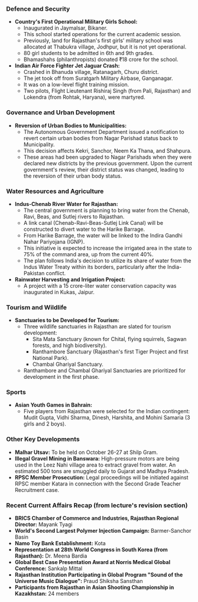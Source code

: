 ### Defence and Security

*   **Country's First Operational Military Girls School:**
    *   Inaugurated in Jaymalsar, Bikaner.
    *   This school started operations for the current academic session.
    *   Previously, land for Rajasthan's first girls' military school was allocated at Thabukra village, Jodhpur, but it is not yet operational.
    *   80 girl students to be admitted in 6th and 9th grades.
    *   Bhamashahs (philanthropists) donated ₹18 crore for the school.
*   **Indian Air Force Fighter Jet Jaguar Crash:**
    *   Crashed in Bhanuda village, Ratanagarh, Churu district.
    *   The jet took off from Suratgarh Military Airbase, Ganganagar.
    *   It was on a low-level flight training mission.
    *   Two pilots, Flight Lieutenant Rishiraj Singh (from Pali, Rajasthan) and Lokendra (from Rohtak, Haryana), were martyred.

### Governance and Urban Development

*   **Reversion of Urban Bodies to Municipalities:**
    *   The Autonomous Government Department issued a notification to revert certain urban bodies from Nagar Parishad status back to Municipality.
    *   This decision affects Kekri, Sanchor, Neem Ka Thana, and Shahpura.
    *   These areas had been upgraded to Nagar Parishads when they were declared new districts by the previous government. Upon the current government's review, their district status was changed, leading to the reversion of their urban body status.

### Water Resources and Agriculture

*   **Indus-Chenab River Water for Rajasthan:**
    *   The central government is planning to bring water from the Chenab, Ravi, Beas, and Sutlej rivers to Rajasthan.
    *   A link canal (Chenab-Ravi-Beas-Sutlej Link Canal) will be constructed to divert water to the Harike Barrage.
    *   From Harike Barrage, the water will be linked to the Indira Gandhi Nahar Pariyojana (IGNP).
    *   This initiative is expected to increase the irrigated area in the state to 75% of the command area, up from the current 40%.
    *   The plan follows India's decision to utilize its share of water from the Indus Water Treaty within its borders, particularly after the India-Pakistan conflict.
*   **Rainwater Harvesting and Irrigation Project:**
    *   A project with a 15 crore-liter water conservation capacity was inaugurated in Kukas, Jaipur.

### Tourism and Wildlife

*   **Sanctuaries to be Developed for Tourism:**
    *   Three wildlife sanctuaries in Rajasthan are slated for tourism development:
        *   Sita Mata Sanctuary (known for Chital, flying squirrels, Sagwan forests, and high biodiversity).
        *   Ranthambore Sanctuary (Rajasthan's first Tiger Project and first National Park).
        *   Chambal Ghariyal Sanctuary.
    *   Ranthambore and Chambal Ghariyal Sanctuaries are prioritized for development in the first phase.

### Sports

*   **Asian Youth Games in Bahrain:**
    *   Five players from Rajasthan were selected for the Indian contingent: Mudit Gupta, Vidhi Sharma, Dinesh, Harshita, and Mohini Samaria (3 girls and 2 boys).

### Other Key Developments

*   **Malhar Utsav:** To be held on October 26-27 at Shilp Gram.
*   **Illegal Gravel Mining in Banswara:** High-pressure motors are being used in the Leez Nahi village area to extract gravel from water. An estimated 500 tons are smuggled daily to Gujarat and Madhya Pradesh.
*   **RPSC Member Prosecution:** Legal proceedings will be initiated against RPSC member Katara in connection with the Second Grade Teacher Recruitment case.

### Recent Current Affairs Recap (from lecture's revision section)

*   **BRICS Chamber of Commerce and Industries, Rajasthan Regional Director:** Mayank Tyagi
*   **World's Second Largest Polymer Injection Campaign:** Barmer-Sanchor Basin
*   **Namo Toy Bank Establishment:** Kota
*   **Representation at 28th World Congress in South Korea (from Rajasthan):** Dr. Meena Bardia
*   **Global Best Case Presentation Award at Norris Medical Global Conference:** Sankalp Mittal
*   **Rajasthan Institution Participating in Global Program "Sound of the Universe Music Dialogue":** Praud Shiksha Sansthan
*   **Participants from Rajasthan in Asian Shooting Championship in Kazakhstan:** 24 members